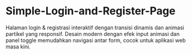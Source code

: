 # Simple-Login-and-Register-Page
Halaman login &amp; registrasi interaktif dengan transisi dinamis dan animasi partikel yang responsif. Desain modern dengan efek input animasi dan panel toggle memudahkan navigasi antar form, cocok untuk aplikasi web masa kini.
